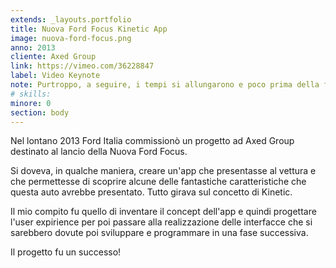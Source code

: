 ```yaml
---
extends: _layouts.portfolio
title: Nuova Ford Focus Kinetic App
image: nuova-ford-focus.png
anno: 2013
cliente: Axed Group
link: https://vimeo.com/36228847
label: Video Keynote
note: Purtroppo, a seguire, i tempi si allungarono e poco prima della fase di realizzazione il progetto non fu portato a compimento per questioni di tempo.
# skills: 
minore: 0
section: body
---
```


Nel lontano 2013 Ford Italia commissionò un progetto ad Axed Group destinato al lancio della Nuova Ford Focus.

Si doveva, in qualche maniera, creare un'app che presentasse al vettura e che permettesse di scoprire alcune delle fantastiche caratteristiche che questa auto avrebbe presentato. Tutto girava sul concetto di Kinetic.

Il mio compito fu quello di inventare il concept  dell'app e quindi progettare l'user expirience per poi passare alla realizzazione delle interfacce che si sarebbero dovute poi sviluppare e programmare in una fase successiva.

Il progetto fu un successo!
